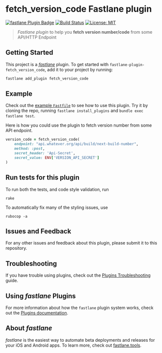 # fetch_version_code Fastlane plugin


[![fastlane Plugin Badge](https://rawcdn.githack.com/fastlane/fastlane/master/fastlane/assets/plugin-badge.svg)](https://rubygems.org/gems/fastlane-plugin-fetch_version_code)
[![Build Status](https://travis-ci.com/CoorpAcademy/fastlane-plugin-fetch_version_code.svg?branch=master)](https://travis-ci.com/CoorpAcademy/fastlane-plugin-fetch_version_code)
[![License: MIT](https://img.shields.io/badge/License-MIT-blue.svg)](https://opensource.org/licenses/MIT)

> _Fastlane plugin_ to help you **fetch version number/code** from some API/HTTP Endpoint
## Getting Started

This project is a [_fastlane_](https://github.com/fastlane/fastlane) plugin. To get started with `fastlane-plugin-fetch_version_code`, add it to your project by running:

```bash
fastlane add_plugin fetch_version_code
```

## Example

Check out the [example `Fastfile`](fastlane/Fastfile) to see how to use this plugin. Try it by cloning the repo, running `fastlane install_plugins` and `bundle exec fastlane test`.

Here is how you could use the plugin to fetch version number from some API endpoint.

```ruby
version_code = fetch_version_code(
    endpoint: "api.whatever.org/api/build/next-build-number",
    method: :post,
    secret_header: 'Api-Secret',
    secret_value: ENV['VERSION_API_SECRET']
)
```


## Run tests for this plugin

To run both the tests, and code style validation, run

```
rake
```

To automatically fix many of the styling issues, use
```
rubocop -a
```

## Issues and Feedback

For any other issues and feedback about this plugin, please submit it to this repository.

## Troubleshooting

If you have trouble using plugins, check out the [Plugins Troubleshooting](https://docs.fastlane.tools/plugins/plugins-troubleshooting/) guide.

## Using _fastlane_ Plugins

For more information about how the `fastlane` plugin system works, check out the [Plugins documentation](https://docs.fastlane.tools/plugins/create-plugin/).

## About _fastlane_

_fastlane_ is the easiest way to automate beta deployments and releases for your iOS and Android apps. To learn more, check out [fastlane.tools](https://fastlane.tools).
